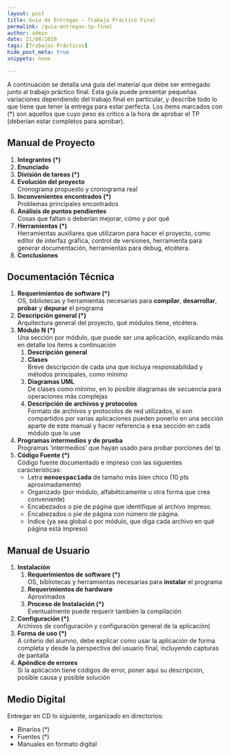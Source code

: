 ```yaml
---
layout: post
title: Guía de Entregas – Trabajo Práctico Final
permalink: /guia-entregas-tp-final
author: admin
date: 21/08/2010
tags: [Trabajos Prácticos] 
hide_post_meta: true
snippets: none

---
```


A continuación se detalla una guía del material que debe ser entregado junto al trabajo práctico final. Esta guía puede presentar pequeñas variaciones dependiendo del trabajo final en particular, y describe todo lo que tiene que tener la entrega para estar perfecta. Los ítems marcados con (*) son aquellos que cuyo peso es crítico a la hora de aprobar el TP (deberían estar completos para aprobar).

## Manual de Proyecto

<ol>
<li><strong>Integrantes (*)</strong></li>
<li><strong>Enunciado</strong></li>
<li><strong>División de tareas (*)</strong></li>
<li><strong>Evolución del proyecto</strong><br>
Cronograma propuesto y cronograma real</li>
<li><strong>Inconvenientes encontrados (*)</strong><br>
Problemas principales encontrados</li>
<li><strong>Análisis de puntos pendientes</strong><br>
Cosas que faltan o deberían mejorar, cómo y por qué</li>
<li><strong>Herramientas (*)</strong><br>
Herramientas auxiliares que utilizaron para hacer el proyecto, como editor de interfaz gráfica, control de versiones, herramienta para generar documentación, herramientas para debug, etcétera.</li>
<li><strong>Conclusiones</strong></li>
</ol>

## Documentación Técnica

<ol>
<li><strong>Requerimientos de software (*)</strong><br>
OS, bibliotecas y herramientas necesarias para <strong>compilar</strong>, <strong>desarrollar</strong>, <strong>probar</strong> y <strong>depurar</strong> el programa</li>
<li><strong>Descripción general (*)</strong><br>
Arquitectura general del proyecto, qué módulos tiene, etcétera.</li>
<li><strong>Módulo N (*)</strong><br>
Una sección por módulo, que puede ser una aplicación, explicando más en detalle los ítems a continuación
<ol>
<li><strong>Descripción general</strong></li>
<li><strong>Clases</strong><br>
Breve descripción de cada una que incluya responsabilidad y métodos principales, como mínimo</li>
<li><strong>Diagramas UML</strong><br>
De clases como mínimo, en lo posible diagramas de secuencia para operaciones más complejas</li>
<li><strong>Descripción de archivos y protocolos</strong><br>
Formato de archivos y protocolos de red utilizados, si son compartidos por varias aplicaciones pueden ponerlo en una sección aparte de este manual y hacer referencia a esa sección en cada módulo que lo use</li>
</ol>
</li>
<li><strong>Programas intermedios y de prueba</strong><br>
Programas ‘intermedios’ que hayan usado para probar porciones del tp</li>
<li><strong>Código Fuente (*)</strong><br>
Código fuente documentado e impreso con las siguientes características:
<ul>
<li>Letra <strong><tt>monoespaciada</tt></strong> de tamaño más bien chico (10 pts aproximadamente)</li>
<li>Organizado (por módulo, alfabéticamente u otra forma que crea conveniente)</li>
<li>Encabezados o pie de página que identifique al archivo impreso.</li>
<li>Encabezados o pie de página con número de página.</li>
<li>Índice (ya sea global o por módulo, que diga cada archivo en qué página está impreso)</li>
</ul>
</li>
</ol>

## Manual de Usuario

<ol>
<li><strong>Instalación</strong>
<ol>
<li><strong>Requerimientos de software (*)</strong><br>
OS, bibliotecas y herramientas necesarias para <strong>instalar</strong> el programa</li>
<li><strong>Requerimientos de hardware</strong><br>
Aproximados</li>
<li><strong>Proceso de Instalación (*)</strong><br>
Eventualmente puede requerir también la compilación</li>
</ol>
</li>
<li><strong>Configuración (*)</strong><br>
Archivos de configuración y configuración general de la aplicación)</li>
<li><strong>Forma de uso (*)</strong><br>
A criterio del alumno, debe explicar como usar la aplicación de forma completa y desde la perspectiva del usuario final, incluyendo capturas de pantalla</li>
<li><strong>Apéndice de errores</strong><br>
Si la aplicación tiene códigos de error, poner aquí su descripción, posible causa y posible solución</li>
</ol>

## Medio Digital

Entregar en CD lo siguiente, organizado en directorios:

<ul>
<li>Binarios (*)</li>
<li>Fuentes (*)</li>
<li>Manuales en formato digital</li>
</ul>

